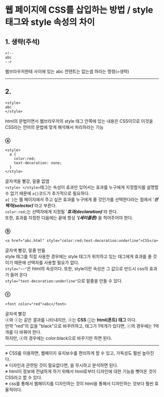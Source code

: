 # 웹 페이지에 CSS를 삽입하는 방법 / style 태그와 style 속성의 차이

## 1. 생략(주석)
```
<!--
abc
-->
```
웹브라우저한테 <!--와 --> 사이에 있는 abc 컨텐트는 없는셈 하라는 명령(=생략)

---
## 2. <style> </style>
```
<style>
abc
</style>
```
 html의 문법이면서 웹브라우저의 style 태그 안쪽에 있는 내용은 CSS이므로 이것을 CSS라는 언어의 문법에 맞게 해석해서 처리하라는 기능



### ⓐ  
```
<style>    
  a {
    color:red;
    text-decoration: none;
  }
</style>
```  
글자색을 빨강, 밑줄 없앰  
`<style> </style>`태그는 속성이 효과만 있어서는 효과를 누구에게 지정할지를 설명할 수 없기 때문에 `a{}`코드가 추가적으로 필요하다.  
`a{ }`는 웹 페이지에서 주고 싶은 효과를 누구에게 줄 것인가를 선택한다라는 점에서 '___선택자(selector)___'라고 부른다.  
`color:red;`는 선택자에게 지정될 '___효과(declaration)___'라 한다.  
또한, 효과를 지정한 다음에는 끝에 항상 ___'(세미콜론)___ 을 적어주어야 한다.  

### ⓑ  
`<a href="abc.html" style="color:red;text-decoration:underline">CSS</a>`

글자색 빨강, 밑줄 만듦  
style 태그를 직접 사용한 경우에는 style 태그가 위치하고 있는 태그에게 효과를 줄 것이기 때문에 선택자를 사용할 필요가 없다.  
`style="~~"`은 html의 속성이다. 또한, style이란 속성은 그 값으로 반드시 css의 효과가 들어 온다  
`style="text-decoration:underline"`으로 밑줄을 만들 수 있다.

### ⓒ  
`<font color="red">abc</font>`

글자색 빨강  
ⓐ와 ⓒ는 같은 결과를 나타내지만, ⓐ는 __CSS__ ⓒ는 __html(폰트) 태그__ 이다.  
만약 "red"의 값을 "black"으로 바꾸려하고, <font> 태그가 1억개가 있다면, ⓒ의 경우에는 1억개를 다 바꿔야 한다.  
하지만, ⓐ의 경우에는 color:black으로 바꾸기만 하면 된다.  

---

※ CSS를 이용하면, 웹페이지 유지보수를 편리하게 할 수 있고, 가독성도 훨씬 높아진다.  
※ 디자인과 관련된 것이 필요없다면, <style> abc </style>을 무시하고 분석하면 된다.  
※ html이 정보에 전념하게 하기 위해서 html로부터 디자인에 대한 기능을 뺏어온 것이 CSS라고 할 수 있다.  
※ css를 통해서 웹페이지를 디자인하는 것이 html을 통해서 디자인하는 것보다 훨씬 효율적이다.  





